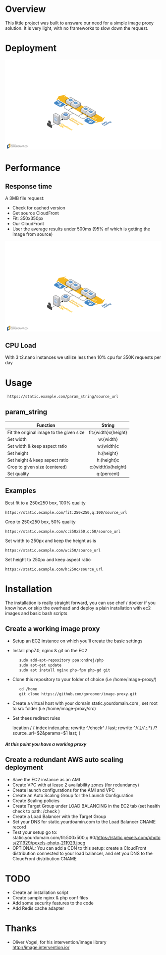 Overview
======
This little project was built to answare our need for a simple image proxy solution.
It is very light, with no frameworks to slow down the request.

Deployment
======
![alt text](https://github.com/goroomer/image-proxy/raw/master/src/docs/diagram.png "Solution implementation")


Performance
======
Response time
------
A 3MB file request:
- Check for cached version
- Get source CloudFront
- Fit: 350x350px
- Our CloudFront
- User
the average results under 500ms (95% of which is getting the image from source)

![alt text](https://github.com/goroomer/image-proxy/raw/master/src/docs/diagram.png "Response time(ms)")

CPU Load
------
With 3 t2.nano instances we utilize less then 10% cpu for 350K requests per day

Usage
======
     https://static.example.com/param_string/source_url
param_string
------
| Function       | String       |
| ------------- |:-------------:|
| Fit the original image to the given size     | fit:{width}x{height} |
| Set width      | w:{width}    |
| Set width & keep aspect ratio      | w:{width}c    |
| Set height      | h:{height}    |
| Set height & keep aspect ratio     | h:{height}c   |
| Crop  to given size (centered)    | c:{width}x{height}    |
| Set quality   | q:{percent}   |

Examples
------
Best fit to a 250x250 box, 100% quality
              
    https://static.example.com/fit:250x250,q:100/source_url
    
Crop to 250x250 box, 50% quality
              
    https://static.example.com/c:250x250,q:50/source_url
    
Set width to 250px and keep the height as is
              
    https://static.example.com/w:250/source_url
    
Set height to 250px and keep aspect ratio
              
    https://static.example.com/h:250c/source_url

Installation
======

The installation is really straight forward, you can use chef / docker if you know how.
or skip the overhead and deploy a plain installation with ec2 images and basic bash scripts 

Create a working image proxy 
------
- Setup an EC2 instance on which you'll create the basic settings
- Install php7.0, nginx & git on the EC2

         sudo add-apt-repository ppa:ondrej/php
         sudo apt-get update
         sudo apt install nginx php-fpm php-gd git
 
- Clone this repository to your folder of choice (i.e /home/image-proxy/)

         cd /home
         git clone https://github.com/goroomer/image-proxy.git
         
- Create a virtual host with your domain static.yourdomain.com , set root to src folder (i.e /home/image-proxy/src)
- Set thees redirect rules


    location / {
            index index.php;
            rewrite ^/check^ / last; 
            rewrite ^/(.*)/(.*\:.*) /?source_url=$2&params=$1 last; 
    }
    
##### At this point you have a working proxy

Create a redundant AWS auto scaling deployment
------
- Save the EC2 instance as an AMI
- Create VPC with at lease 2 availability zones (for redundancy)
- Create launch configurations for the AMI and VPC
- Create an Auto Scaling Group for the Launch Configuration
- Create Scaling policies
- Create Target Group under LOAD BALANCING in the EC2 tab (set health check to path: /check )
- Create a Load Balancer with the Target Group
- Set your DNS for static.yourdoamin.com to the Load Balancer CNAME record
- Test your setup go to: static.yourdomain.com/fit:500x500,q:90/https://static.pexels.com/photos/211929/pexels-photo-211929.jpeg
- OPTIONAL: You can add a CDN to this setup: create a CloudFront distribution connected to your load balancer, and set you DNS to the CloudFront distribution CNAME


TODO
======
- Create an installation script
- Create sample nginx & php conf files
- Add some security features to the code
- Add Redis cache adapter


Thanks
======
- Oliver Vogel, for his intervention/image library http://image.intervention.io/